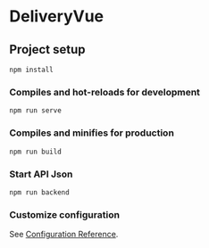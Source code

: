# DeliveryVue

## Project setup
```
npm install
```

### Compiles and hot-reloads for development
```
npm run serve
```

### Compiles and minifies for production
```
npm run build
```

### Start API Json
```
npm run backend
```

### Customize configuration
See [Configuration Reference](https://cli.vuejs.org/config/).
